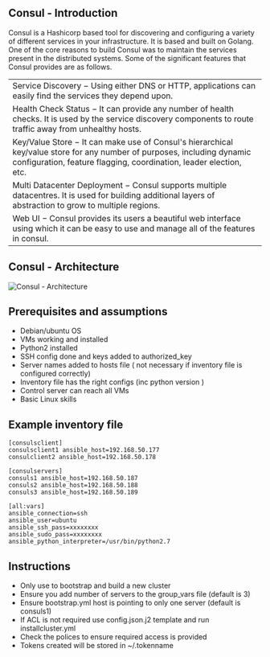 ## Consul - Introduction

Consul is a Hashicorp based tool for discovering and configuring a variety of different services in your infrastructure. It is based and built on Golang. One of the core reasons to build Consul was to maintain the services present in the distributed systems. Some of the significant features that Consul provides are as follows.

  | |
  |---------|
  | Service Discovery − Using either DNS or HTTP, applications can easily find the services they depend upon.|
  | Health Check Status − It can provide any number of health checks. It is used by the service discovery components to route traffic away from unhealthy hosts.|
  | Key/Value Store − It can make use of Consul's hierarchical key/value store for any number of purposes, including dynamic configuration, feature flagging, coordination, leader election, etc.|
  | Multi Datacenter Deployment − Consul supports multiple datacentres. It is used for building additional layers of abstraction to grow to multiple regions.|
  | Web UI − Consul provides its users a beautiful web interface using which it can be easy to use and manage all of the features in consul.|

## Consul - Architecture

![Consul - Architecture](https://devopscube.com/wp-content/uploads/2019/04/Consul-Agent-Architecture.png)

## Prerequisites and assumptions

-	Debian/ubuntu OS
-	VMs working and installed
-	Python2 installed
-	SSH config done and keys added to authorized_key
-	Server names added to hosts file ( not necessary if inventory file is configured correctly)
-	Inventory file has the right configs (inc python version )
-	Control server can reach all VMs
-	Basic Linux skills


## Example inventory file

```
[consulsclient]
consulsclient1 ansible_host=192.168.50.177
consulclient2 ansible_host=192.168.50.178

[consulservers]
consuls1 ansible_host=192.168.50.187
consuls2 ansible_host=192.168.50.188
consuls3 ansible_host=192.168.50.189

[all:vars]
ansible_connection=ssh
ansible_user=ubuntu
ansible_ssh_pass=xxxxxxxx
ansible_sudo_pass=xxxxxxxx
ansible_python_interpreter=/usr/bin/python2.7
```
## Instructions

- Only use to bootstrap and build a new cluster
- Ensure you add number of servers to the group_vars file (default is 3)
- Ensure bootstrap.yml host is pointing to only one server (default is consuls1)
- If ACL is not required use config.json.j2 template and run installcluster.yml
- Check the polices to ensure required access is provided
- Tokens created will be stored in ~/.tokenname  
